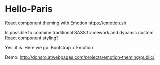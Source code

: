 # Hello-Paris

React component theming with Emotion https://emotion.sh

Is possible to combine traditional SASS framework and dynamic custom React component styling?

Yes, it is. Here we go: Bootstrap + Emotion

Demo: http://donsro.atwebpages.com/projects/emotion-theming/public/
